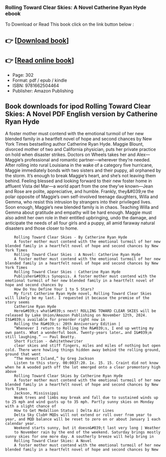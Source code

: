 ### Rolling Toward Clear Skies: A Novel Catherine Ryan Hyde ebook

To Download or Read This book click on the link button below :

## 👉  [**[Download book](http://filesbooks.info/download.php?group=book&from=github.com&id=722095&lnk=1079 "Download book")**]

## 👉  [**[Read online book](http://filesbooks.info/download.php?group=book&from=github.com&id=722095&lnk=1079 "Read online book")**]


* Page: 302
* Format: pdf / epub / kindle
* ISBN: 9781662504464
* Publisher: Amazon Publishing



## Book downloads for ipod Rolling Toward Clear Skies: A Novel PDF English version by Catherine Ryan Hyde



A foster mother must contend with the emotional turmoil of her new blended family in a heartfelt novel of hope and second chances by New York Times bestselling author Catherine Ryan Hyde. Maggie Blount, divorced mother of two and California physician, puts her private practice on hold when disaster strikes. Doctors on Wheels takes her and Alex—Maggie’s professional and romantic partner—wherever they’re needed. After rolling into rural Louisiana in the wake of a category five hurricane, Maggie immediately bonds with two sisters and their puppy, all orphaned by the storm. It’s enough to break Maggie’s heart, and she’s not leaving them behind. Feeling blessed and looking forward to their new foster home in affluent Vista del Mar—a world apart from the one they’ve known—Jean and Rose are polite, appreciative, and humble. Frankly, they&amp;#039;re the polar opposite of Maggie’s own self-involved teenage daughters, Willa and Gemma, who resist this intrusion by strangers into their privileged lives. Soon enough, Maggie’s new blended family is in chaos. Teaching Willa and Gemma about gratitude and empathy will be hard enough. Maggie must also admit her own role in their entitled upbringing, undo the damage, and anticipate the needs of all four girls and a puppy, all amid faraway natural disasters and those closer to home.


        Rolling Toward Clear Skies - By Catherine Ryan Hyde
        A foster mother must contend with the emotional turmoil of her new blended family in a heartfelt novel of hope and second chances by New York Times 
        Rolling Toward Clear Skies : A Novel: Catherine Ryan Hyde
        A foster mother must contend with the emotional turmoil of her new blended family in a heartfelt novel of hope and second chances by New York Times 
        Rolling Toward Clear Skies : Catherine Ryan Hyde
        Publisher&#039;s Synopsis. A foster mother must contend with the emotional turmoil of her new blended family in a heartfelt novel of hope and second chances by 
        How Do You Define Your 1 to 5 Stars?
        My first Catherine Ryan Hyde novel, Rolling Toward Clear Skies will likely be my last. I requested it because the premise of the story seems 
        Catherine Ryan Hyde
        Here&#039;s what&#039;s next! ROLLING TOWARD CLEAR SKIES will be released by Lake Union/Amazon Publishing on November 12th, 2024. It&#039;s available for preorder right now in 
        Rolling the R&#039;s: 20th Anniversary Edition |
        “Whenever I return to Rolling the R&#039;s, I end up wetting my own pants. What a wonderful book. Twenty-years later… and I&#039;m still laughing.” –– Paul Beatty.
        Short Fiction - dwhitethewriter
        clear skies and stiff fingers, miles and miles of nothing but open cold. There were howling things hidden away behind the rolling ground, ground that went 
        “The Honest Island,” by Greg Jackson
        Listen to this story. 00:0037:20. 1x. 15. 15. Craint did not know when he A wooded path off the lot emerged onto a clear promontory high above 
        Rolling Toward Clear Skies by Catherine Ryan Hyde
        A foster mother must contend with the emotional turmoil of her new blended family in a heartfelt novel of hope and second chances by New York Times 
        Jackson, Mississippi
        Weak trees and limbs may break and fall due to sustained winds up to 25 mph and wind gusts up to 35 mph. Partly sunny skies on Monday with a slight chance of 
        How to Get Medallion Status | Delta Air Lines
        Delta Sky Club® MQDs will not extend or roll over from year to year, and MQD balance will be reset to zero on or about January 1 each calendar year.
        Weekend starts sunny, but it doesn&#039;t last very long | Weather
        to November rain by the end of the weekend. Saturday brings mostly sunny skies for one more day. A southerly breeze will help bring in 
        Rolling Toward Clear Skies: A Novel
        A foster mother must contend with the emotional turmoil of her new blended family in a heartfelt novel of hope and second chances by New 
    




